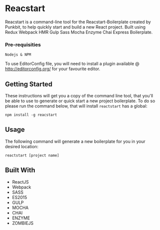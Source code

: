 # Reacstart

Reacstart is a command-line tool for the Reacstart-Boilerplate created by Punkbit, to help quickly start and build a new React project. Built using Redux Webpack HMR Gulp Sass Mocha Enzyme Chai Express Boilerplate.

### Pre-requisities

```
Nodejs & NPM
```

To use EditorConfig file, you will need to install a plugin available @ http://editorconfig.org/ for your favourite editor.

## Getting Started

These instructions will get you a copy of the command line tool, that you'll be able to use to generate or quick start a new project boilerplate. To do so please run the command below, that will install `reactstart` has a global:

```
npm install -g reacstart
```

## Usage

The following command will generate a new boilerplate for you in your desired location:

```
reactstart [project name]
```

## Built With

* ReactJS
* Webpack
* SASS
* ES2015
* GULP
* MOCHA
* CHAI
* ENZYME
* ZOMBIEJS
